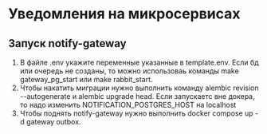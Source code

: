 # Уведомления на микросервисах

## Запуск notify-gateway

1. В файле .env  укажите переменные указанные в template.env. Если бд или очередь не созданы, то можно использоваь команды make gateway_pg_start или make rabbit_start.
2. Чтобы накатить миграции нужно выполнить команду alembic revision --autogenerate и alembic upgrade head. Если запускаетс вне докера, то надо изменить NOTIFICATION_POSTGRES_HOST на localhost
3. Чтобы поднять notify-gateway нужно выполнить docker compose up -d gateway outbox.

